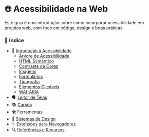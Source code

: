 # 🌐 Acessibilidade na Web

Este guia é uma introdução sobre como incorporar acessibilidade em projetos web, com foco em código, design e boas práticas.

### 📑 Índice

-  🎨 [Introdução à Acessibilidade](./01-introducao.md)
    -  [Árvore de Acessibilidade](./01.1-arvore-de-acessibilidade.md)
    - [HTML Semântico](./01.2-html-semantico.md)
    - [Contraste de Cores](./01.3-contraste-de-cores.md)
    - [Imagens](./01.4-imagens.md)
    - [Formulários](./01.5-formularios.md)
    - [Tipografia](./01.6-tipografia.md)
    - [Elementos Clicáveis](./01.7-elementos-clicaveis.md)
    - [WAI-ARIA](./01.8-wai-aria.md)
- 🗣 [Leitor de Telas](./02-leitor-de-telas.md)
- 📚 [Cursos](./03-cursos.md)
- 🛠 [Ferramentas](./04-ferramentas.md)
-  🌈 [Sistemas de Design](./05-sistemas-de-design.md)
-  ✨ [Extensões para Navegadores](./06-extensoes-para-navegador.md)
- 🔍 [Referências e Recursos](./07-referencias.md)
